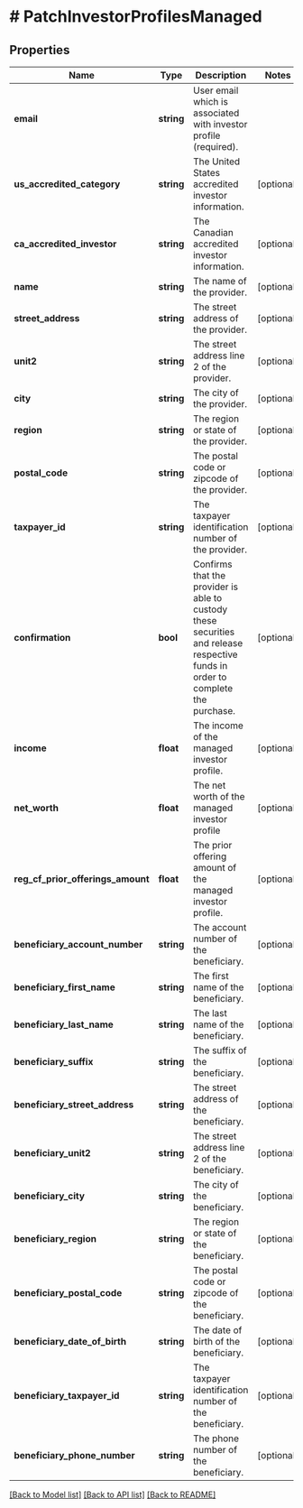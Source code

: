 # # PatchInvestorProfilesManaged

## Properties

Name | Type | Description | Notes
------------ | ------------- | ------------- | -------------
**email** | **string** | User email which is associated with investor profile (required). |
**us_accredited_category** | **string** | The United States accredited investor information. | [optional]
**ca_accredited_investor** | **string** | The Canadian accredited investor information. | [optional]
**name** | **string** | The name of the provider. | [optional]
**street_address** | **string** | The street address of the provider. | [optional]
**unit2** | **string** | The street address line 2 of the provider. | [optional]
**city** | **string** | The city of the provider. | [optional]
**region** | **string** | The region or state of the provider. | [optional]
**postal_code** | **string** | The postal code or zipcode of the provider. | [optional]
**taxpayer_id** | **string** | The taxpayer identification number of the provider. | [optional]
**confirmation** | **bool** | Confirms that the provider is able to custody these securities and release respective funds in order to complete the purchase. | [optional]
**income** | **float** | The income of the managed investor profile. | [optional]
**net_worth** | **float** | The net worth of the managed investor profile | [optional]
**reg_cf_prior_offerings_amount** | **float** | The prior offering amount of the managed investor profile. | [optional]
**beneficiary_account_number** | **string** | The account number of the beneficiary. | [optional]
**beneficiary_first_name** | **string** | The first name of the beneficiary. | [optional]
**beneficiary_last_name** | **string** | The last name of the beneficiary. | [optional]
**beneficiary_suffix** | **string** | The suffix of the beneficiary. | [optional]
**beneficiary_street_address** | **string** | The street address of the beneficiary. | [optional]
**beneficiary_unit2** | **string** | The street address line 2 of the beneficiary. | [optional]
**beneficiary_city** | **string** | The city of the beneficiary. | [optional]
**beneficiary_region** | **string** | The region or state of the beneficiary. | [optional]
**beneficiary_postal_code** | **string** | The postal code or zipcode of the beneficiary. | [optional]
**beneficiary_date_of_birth** | **string** | The date of birth of the beneficiary. | [optional]
**beneficiary_taxpayer_id** | **string** | The taxpayer identification number of the beneficiary. | [optional]
**beneficiary_phone_number** | **string** | The phone number of the beneficiary. | [optional]

[[Back to Model list]](../../README.md#models) [[Back to API list]](../../README.md#endpoints) [[Back to README]](../../README.md)
